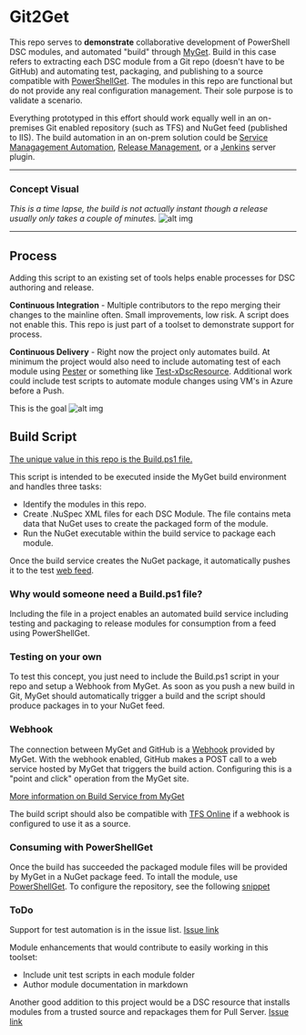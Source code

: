 # Git2Get
This repo serves to **demonstrate** collaborative development of PowerShell DSC modules, and automated "build" through [MyGet](http://MyGet.org).  Build in this case refers to extracting each DSC module from a Git repo (doesn't have to be GitHub) and automating test, packaging, and publishing to a source compatible with [PowerShellGet](https://technet.microsoft.com/en-us/library/dn835097(v=wps.640).aspx).  The modules in this repo are functional but do not provide any real configuration management.  Their sole purpose is to validate a scenario.

Everything prototyped in this effort should work equally well in an on-premises Git enabled repository (such as TFS) and NuGet feed (published to IIS).  The build automation in an on-prem solution could be [Service Managagement Automation](https://technet.microsoft.com/en-us/library/dn469260.aspx), [Release Management](https://www.visualstudio.com/en-us/explore/release-management-vs.aspx), or a [Jenkins](http://jenkins-ci.org/) server plugin.
***
### Concept Visual
*This is a time lapse, the build is not actually instant though a release usually only takes a couple of minutes.*
![alt img](https://github.com/mgreenegit/ModuleDev/blob/master/Resources/Git2Get.gif "Git 2 Get")

***
## Process
Adding this script to an existing set of tools helps enable processes for DSC authoring and release.

**Continuous Integration** - Multiple contributors to the repo merging their changes to the mainline often.  Small improvements, low risk.  A script does not enable this.  This repo is just part of a toolset to demonstrate support for process.

**Continuous Delivery** - Right now the project only automates build.  At minimum the project would also need to include automating test of each module using [Pester](https://github.com/pester/Pester) or something like [Test-xDscResource](https://gallery.technet.microsoft.com/scriptcenter/xDscResourceDesigne-Module-22eddb29).  Additional work could include test scripts to automate module changes using VM's in Azure before a Push.

This is the goal
![alt img](https://github.com/mgreenegit/ModuleDev/blob/master/Resources/Cycle.png "Just Happens")

## Build Script
[The unique value in this repo is the Build.ps1 file.](./Build.ps1)

This script is intended to be executed inside the MyGet build environment and handles three tasks:

* Identify the modules in this repo.
* Create .NuSpec XML files for each DSC Module.  The file contains meta data that NuGet uses to create the packaged form of the module.
* Run the NuGet executable within the build service to package each module.

Once the build service creates the NuGet package, it automatically pushes it to the test [web feed](https://www.myget.org/F/greenenuget/Packages).

### Why would someone need a Build.ps1 file? ##
Including the file in a project enables an automated build service including testing and packaging to release modules  for consumption from a feed using PowerShellGet.

### Testing on your own
To test this concept, you just need to include the Build.ps1 script in your repo and setup a Webhook from MyGet.  As soon as you push a new build in Git, MyGet should automatically trigger a build and the script should produce packages in to your NuGet feed.

### Webhook ###
The connection between MyGet and GitHub is a [Webhook](http://docs.myget.org/docs/reference/webhooks) provided by MyGet.  With the webhook enabled, GitHub makes a POST call to a web service hosted by MyGet that triggers the build action.  Configuring this is a "point and click" operation from the MyGet site.

[More information on Build Service from MyGet](http://docs.myget.org/docs/reference/build-services)

The build script should also be compatible with [TFS Online](http://docs.myget.org/docs/how-to/use-tfs-online-git-with-myget-build-services) if a webhook is configured to use it as a source.

### Consuming with PowerShellGet ###
Once the build has succeeded the packaged module files will be provided by MyGet in a NuGet package feed.  To intall the module, use [PowerShellGet](https://technet.microsoft.com/en-us/library/dn835097(v=wps.640).aspx).  To configure the repository, see the following [snippet](https://gist.github.com/mgreenegit/6f2a80eacb045505648e)

### ToDo
Support for test automation is in the issue list.  [Issue link](https://github.com/mgreenegit/ModuleDev/issues/2)

Module enhancements that would contribute to easily working in this toolset:
* Include unit test scripts in each module folder
* Author module documentation in markdown

Another good addition to this project would be a DSC resource that installs modules from a trusted source and repackages them for Pull Server.  [Issue link](https://github.com/mgreenegit/ModuleDev/issues/2)
